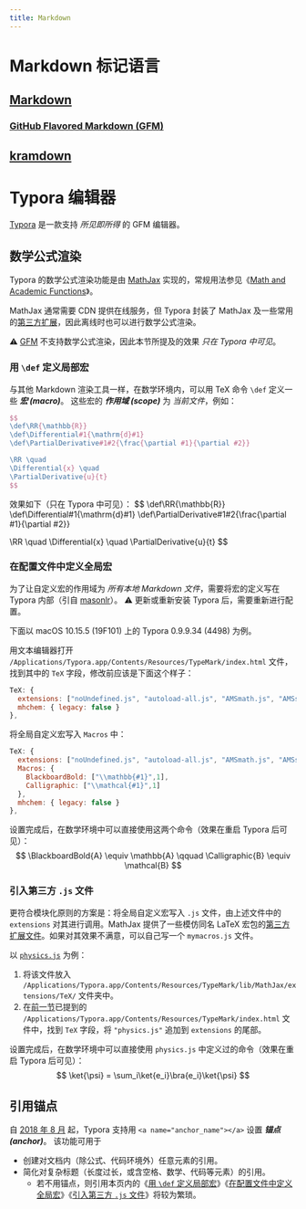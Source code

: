 ```yaml
---
title: Markdown
---
```


# Markdown 标记语言<a name="Markdown"></a>

## [Markdown](https://daringfireball.net/projects/markdown/syntax)

### [GitHub Flavored Markdown (GFM)](https://github.github.com/gfm/)

## [kramdown](https://kramdown.gettalong.org/)

# Typora 编辑器<a name="Typore"></a>
[Typora](https://typora.io/) 是一款支持 *所见即所得* 的 GFM 编辑器。

## 数学公式渲染

Typora 的数学公式渲染功能是由 [MathJax](https://www.mathjax.org/) 实现的，常规用法参见《[Math and Academic Functions](https://support.typora.io/Math/)》。

MathJax 通常需要 CDN 提供在线服务，但 Typora 封装了 MathJax 及一些常用的[第三方扩展](http://docs.mathjax.org/en/latest/options/ThirdParty.html)，因此离线时也可以进行数学公式渲染。

⚠️ [GFM](https://github.github.com/gfm/) 不支持数学公式渲染，因此本节所提及的效果 *只在 Typora 中可见*。

### 用 `\def` 定义局部宏<a name="局部宏"></a>
与其他 Markdown 渲染工具一样，在数学环境内，可以用 TeX 命令 `\def` 定义一些 ***宏 (macro)***。
这些宏的 ***作用域 (scope)*** 为 *当前文件*，例如：

```latex
$$
\def\RR{\mathbb{R}}
\def\Differential#1{\mathrm{d}#1}
\def\PartialDerivative#1#2{\frac{\partial #1}{\partial #2}}

\RR \quad
\Differential{x} \quad
\PartialDerivative{u}{t}
$$					
```
效果如下（只在 Typora 中可见）：
$$
\def\RR{\mathbb{R}}
\def\Differential#1{\mathrm{d}#1}
\def\PartialDerivative#1#2{\frac{\partial #1}{\partial #2}}

\RR \quad
\Differential{x} \quad
\PartialDerivative{u}{t}
$$

### 在配置文件中定义全局宏<a name="全局宏"></a>

为了让自定义宏的作用域为 *所有本地 Markdown 文件*，需要将宏的定义写在 Typora 内部（引自 [masonlr](https://github.com/typora/typora-issues/issues/100#issuecomment-282169741)）。
⚠️ 更新或重新安装 Typora 后，需要重新进行配置。

下面以 macOS 10.15.5 (19F101) 上的 Typora 0.9.9.34 (4498) 为例。

用文本编辑器打开 `/Applications/Typora.app/Contents/Resources/TypeMark/index.html` 文件，找到其中的 `TeX` 字段，修改前应该是下面这个样子：
```js
TeX: {
  extensions: ["noUndefined.js", "autoload-all.js", "AMSmath.js", "AMSsymbols.js", "mediawiki-texvc.js"],
  mhchem: { legacy: false }
},
```
将全局自定义宏写入 `Macros` 中：
```js
TeX: {
  extensions: ["noUndefined.js", "autoload-all.js", "AMSmath.js", "AMSsymbols.js", "mediawiki-texvc.js"],
  Macros: {
    BlackboardBold: ["\\mathbb{#1}",1],
    Calligraphic: ["\\mathcal{#1}",1]
  },
  mhchem: { legacy: false }
},
```
设置完成后，在数学环境中可以直接使用这两个命令（效果在重启 Typora 后可见）：
$$
\BlackboardBold{A} \equiv \mathbb{A} \qquad \Calligraphic{B} \equiv \mathcal{B}
$$

### 引入第三方 `.js` 文件<a name="JS扩展"></a>
更符合模块化原则的方案是：将全局自定义宏写入 `.js` 文件，由上述文件中的 `extensions` 对其进行调用。MathJax 提供了一些模仿同名 LaTeX 宏包的[第三方扩展文件](https://github.com/mathjax/MathJax-third-party-extensions/tree/master/legacy)。如果对其效果不满意，可以自己写一个 `mymacros.js` 文件。

以 [`physics.js`](https://github.com/ickc/MathJax-third-party-extensions/tree/gh-pages/physics) 为例：

1. 将该文件放入 `/Applications/Typora.app/Contents/Resources/TypeMark/lib/MathJax/extensions/TeX/` 文件夹中。
1. 在[前一节](#全局宏)已提到的 `/Applications/Typora.app/Contents/Resources/TypeMark/index.html` 文件中，找到 `TeX` 字段，将 `"physics.js"` 追加到 `extensions` 的尾部。

设置完成后，在数学环境中可以直接使用 `physics.js` 中定义过的命令（效果在重启 Typora 后可见）：
$$
\ket{\psi} = \sum_i\ket{e_i}\bra{e_i}\ket{\psi}
$$

## 引用锚点

自 [2018 年 8 月](https://github.com/typora/typora-issues/issues/1072#issuecomment-414101157) 起，Typora 支持用 `<a name="anchor_name"></a>` 设置 ***锚点 (anchor)***。
该功能可用于

- 创建对文档内（除公式、代码环境外）任意元素的引用。
- 简化对复杂标题（长度过长，或含空格、数学、代码等元素）的引用。
  - 若不用锚点，则引用本页内的《[用 `\def` 定义局部宏](#局部宏)》《[在配置文件中定义全局宏](#全局宏)》《[引入第三方 `.js` 文件](#JS扩展)》将较为繁琐。
